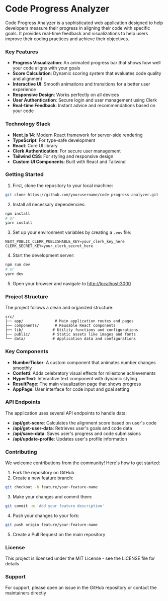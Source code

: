 # Code Progress Analyzer

Code Progress Analyzer is a sophisticated web application designed to help developers measure their progress in aligning their code with specific goals. It provides real-time feedback and visualizations to help users improve their coding practices and achieve their objectives.

### Key Features

- **Progress Visualization**: An animated progress bar that shows how well your code aligns with your goals
- **Score Calculation**: Dynamic scoring system that evaluates code quality and alignment
- **Interactive UI**: Smooth animations and transitions for a better user experience
- **Responsive Design**: Works perfectly on all devices
- **User Authentication**: Secure login and user management using Clerk
- **Real-time Feedback**: Instant advice and recommendations based on your code

### Technology Stack

- **Next.js 14**: Modern React framework for server-side rendering
- **TypeScript**: For type-safe development
- **React**: Core UI library
- **Clerk Authentication**: For secure user management
- **Tailwind CSS**: For styling and responsive design
- **Custom UI Components**: Built with React and Tailwind

### Getting Started

1. First, clone the repository to your local machine:
```bash
git clone https://github.com/yourusername/code-progress-analyzer.git
```

2. Install all necessary dependencies:
```bash
npm install
# or
yarn install
```

3. Set up your environment variables by creating a `.env` file:
```
NEXT_PUBLIC_CLERK_PUBLISHABLE_KEY=your_clerk_key_here
CLERK_SECRET_KEY=your_clerk_secret_here
```

4. Start the development server:
```bash
npm run dev
# or
yarn dev
```

5. Open your browser and navigate to [http://localhost:3000](http://localhost:3000)

### Project Structure

The project follows a clean and organized structure:

```
src/
├── app/              # Main application routes and pages
├── components/       # Reusable React components
├── lib/             # Utility functions and configurations
├── public/          # Static assets like images and fonts
└── data/            # Application data and configurations
```

### Key Components

- **NumberTicker**: A custom component that animates number changes smoothly
- **Confetti**: Adds celebratory visual effects for milestone achievements
- **HyperText**: Interactive text component with dynamic styling
- **ResultPage**: The main visualization page that shows progress
- **AppPage**: User interface for code input and goal setting

### API Endpoints

The application uses several API endpoints to handle data:

- **/api/get-score**: Calculates the alignment score based on user's code
- **/api/get-user-data**: Retrieves user's goals and code data
- **/api/save-data**: Saves user's progress and code submissions
- **/api/update-profile**: Updates user's profile information

### Contributing

We welcome contributions from the community! Here's how to get started:

1. Fork the repository on GitHub
2. Create a new feature branch:
```bash
git checkout -b feature/your-feature-name
```
3. Make your changes and commit them:
```bash
git commit -m 'Add your feature description'
```
4. Push your changes to your fork:
```bash
git push origin feature/your-feature-name
```
5. Create a Pull Request on the main repository

### License

This project is licensed under the MIT License - see the LICENSE file for details

### Support

For support, please open an issue in the GitHub repository or contact the maintainers directly
